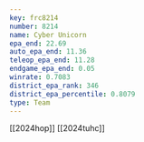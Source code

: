```yaml
---
key: frc8214
number: 8214
name: Cyber Unicorn
epa_end: 22.69
auto_epa_end: 11.36
teleop_epa_end: 11.28
endgame_epa_end: 0.05
winrate: 0.7083
district_epa_rank: 346
district_epa_percentile: 0.8079
type: Team
---
```

[[2024hop]]
[[2024tuhc]]
